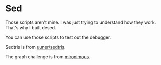 # Sed

Those scripts aren't mine. I was just trying to understand how they work. That's why I built desed.

You can use those scripts to test out the debugger.

Sedtris is from [uuner/sedtris](https://github.com/uuner/sedtris).

The graph challenge is from [mironimous](https://tildes.net/~comp/b2k/programming_challenge_find_path_from_city_a_to_city_b_with_least_traffic_controls_inbetween#comment-2run).
